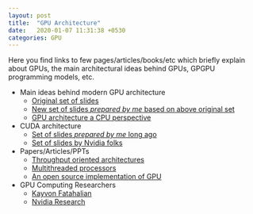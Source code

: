 ```yaml
---
layout: post
title:  "GPU Architecture"
date:   2020-01-07 11:31:38 +0530
categories: GPU
---
```


Here you find links to few pages/articles/books/etc which briefly explain about GPUs, the main architectural ideas behind GPUs, GPGPU programming models, etc.

* Main ideas behind modern GPU architecture
  * [Original set of slides][1]
  * [New set of slides *prepared by me* based on above original set][2]
  * [GPU architecture a CPU perspective][7]
* CUDA architecture
  * [Set of slides *prepared by me* long ago][3]
  * [Set of slides by Nvidia folks][4]
* Papers/Articles/PPTs
  * [Throughput oriented architectures][5]
  * [Multithreaded processors][6]
  * [An open source implementation of GPU][8]
* GPU Computing Researchers
  * [Kayvon Fatahalian][9]
  * [Nvidia Research][10]

[1]: https://www.cs.cmu.edu/afs/cs/academic/class/15462-f11/www/lec_slides/lec19.pdf
[2]: /files/GPU/How_GPUs_Work.pptx
[3]: /files/GPU/GPGPU_Computing_Using_CUDA.pptx
[4]: /files/GPU/Modern_GPU_Architecture_Nvidia.pdf
[5]: /files/GPU/Throughput-Oriented-Architectures.pdf
[6]: /files/GPU/Multithreaded_Processors.pdf
[7]: /files/GPU/GPU_Architectures_A_CPU_Perspective.pdf
[8]: /files/GPU/MIAOW-TACO-GPGPU.pdf
[9]: http://graphics.stanford.edu/~kayvonf/
[10]: https://www.nvidia.com/en-us/research/
